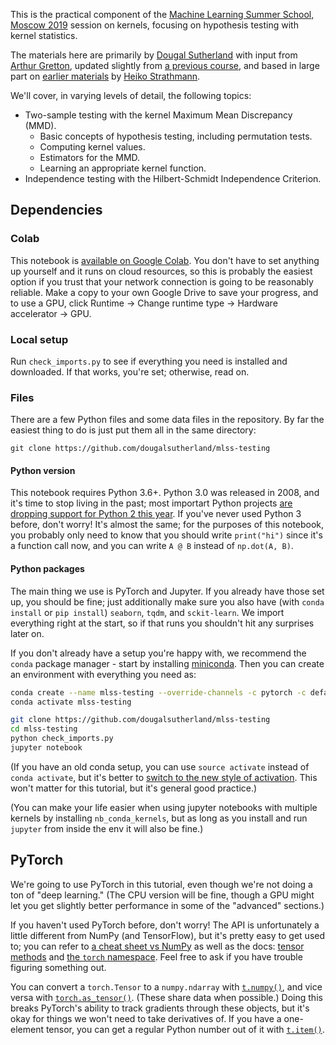 This is the practical component of the [Machine Learning Summer School, Moscow 2019](https://mlss2019.skoltech.ru/) session on kernels, focusing on hypothesis testing with kernel statistics.

The materials here are primarily by 
[Dougal Sutherland](http://www.gatsby.ucl.ac.uk/~dougals/)
with input from [Arthur Gretton](http://www.gatsby.ucl.ac.uk/~gretton/),
updated slightly from [a previous course](https://github.com/dougalsutherland/ds3-kernels/),
and based in large part on [earlier materials](https://github.com/karlnapf/ds3_kernel_testing)
by [Heiko Strathmann](http://herrstrathmann.de/).

We'll cover, in varying levels of detail, the following topics:

- Two-sample testing with the kernel Maximum Mean Discrepancy (MMD).
  - Basic concepts of hypothesis testing, including permutation tests.
  - Computing kernel values.
  - Estimators for the MMD.
  - Learning an appropriate kernel function.
- Independence testing with the Hilbert-Schmidt Independence Criterion.


## Dependencies

### Colab

This notebook is [available on Google Colab](https://colab.research.google.com/github/dougalsutherland/mlss-testing/blob/built/testing.ipynb). You don't have to set anything up yourself and it runs on cloud resources, so this is probably the easiest option if you trust that your network connection is going to be reasonably reliable. Make a copy to your own Google Drive to save your progress, and to use a GPU, click Runtime -> Change runtime type -> Hardware accelerator -> GPU.

### Local setup

Run `check_imports.py` to see if everything you need is installed and downloaded. If that works, you're set; otherwise, read on.


### Files
There are a few Python files and some data files in the repository. By far the easiest thing to do is just put them all in the same directory:

```
git clone https://github.com/dougalsutherland/mlss-testing
```

#### Python version
This notebook requires Python 3.6+. Python 3.0 was released in 2008, and it's time to stop living in the past; most importart Python projects [are dropping support for Python 2 this year](https://python3statement.org/). If you've never used Python 3 before, don't worry! It's almost the same; for the purposes of this notebook, you probably only need to know that you should write `print("hi")` since it's a function call now, and you can write `A @ B` instead of `np.dot(A, B)`.

#### Python packages

The main thing we use is PyTorch and Jupyter. If you already have those set up, you should be fine; just additionally make sure you also have (with `conda install` or `pip install`) `seaborn`, `tqdm`, and `sckit-learn`. We import everything right at the start, so if that runs you shouldn't hit any surprises later on.

If you don't already have a setup you're happy with, we recommend the `conda` package manager - start by installing [miniconda](https://docs.conda.io/en/latest/miniconda.html). Then you can create an environment with everything you need as:

```bash
conda create --name mlss-testing --override-channels -c pytorch -c defaults --strict-channel-priority python=3 notebook ipywidgets numpy scipy scikit-learn pytorch=1.1 torchvision matplotlib seaborn tqdm
conda activate mlss-testing

git clone https://github.com/dougalsutherland/mlss-testing
cd mlss-testing
python check_imports.py
jupyter notebook
```

(If you have an old conda setup, you can use `source activate` instead of `conda activate`, but it's better to [switch to the new style of activation](https://conda.io/projects/conda/en/latest/release-notes.html#recommended-change-to-enable-conda-in-your-shell). This won't matter for this tutorial, but it's general good practice.)

(You can make your life easier when using jupyter notebooks with multiple kernels by installing `nb_conda_kernels`, but as long as you install and run `jupyter` from inside the env it will also be fine.)


## PyTorch

We're going to use PyTorch in this tutorial, even though we're not doing a ton of "deep learning." (The CPU version will be fine, though a GPU might let you get slightly better performance in some of the "advanced" sections.)

If you haven't used PyTorch before, don't worry! The API is unfortunately a little different from NumPy (and TensorFlow), but it's pretty easy to get used to; you can refer to [a cheat sheet vs NumPy](https://github.com/wkentaro/pytorch-for-numpy-users/blob/master/README.md) as well as the docs: [tensor methods](https://pytorch.org/docs/stable/tensors.html) and [the `torch` namespace](https://pytorch.org/docs/stable/torch.html#torch.eq). Feel free to ask if you have trouble figuring something out.

You can convert a `torch.Tensor` to a `numpy.ndarray` with [`t.numpy()`](https://pytorch.org/docs/stable/tensors.html#torch.Tensor.numpy), and vice versa with [`torch.as_tensor()`](https://pytorch.org/docs/stable/torch.html#torch.as_tensor). (These share data when possible.) Doing this breaks PyTorch's ability to track gradients through these objects, but it's okay for things we won't need to take derivatives of. If you have a one-element tensor, you can get a regular Python number out of it with [`t.item()`](https://pytorch.org/docs/stable/tensors.html#torch.Tensor.item).
